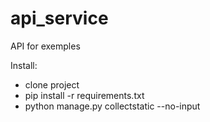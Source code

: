 # api_service
API for exemples

Install:
- clone project
- pip install -r requirements.txt
- python manage.py collectstatic --no-input